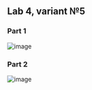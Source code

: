 ## Lab 4, variant №5
### Part 1
![image](https://user-images.githubusercontent.com/33375292/138057863-6d3f1d6a-6f23-4a57-97cd-96ed9da1b8cf.png)
### Part 2
![image](https://user-images.githubusercontent.com/33375292/137592580-c0ddeabd-bf29-4d5a-ae07-f9a5652b810c.png)
